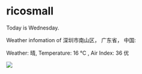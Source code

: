 # ricosmall

Today is Wednesday.

Weather infomation of 深圳市南山区， 广东省， 中国: 

Weather: 晴, Temperature: 16 ℃ , Air Index: 36 优

<img src="https://github-readme-stats.vercel.app/api?username=ricosmall&show_icons=true" />

